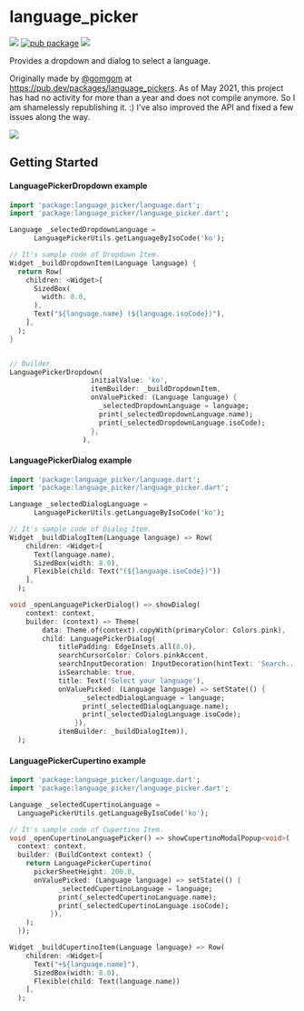 # language_picker

![](https://img.shields.io/github/license/atn832/language_picker.svg)
[![pub package](https://img.shields.io/pub/v/language_picker.svg)](https://pub.dartlang.org/packages/language_picker)
![](https://img.shields.io/github/languages/code-size/atn832/language_picker.svg)

Provides a dropdown and dialog to select a language.

Originally made by [@gomgom](https://github.com/gomgom) at https://pub.dev/packages/language_pickers. As of May 2021, this project has had no activity for more than a year and does not compile anymore. So I am shamelessly republishing it. :) I've also improved the API and fixed a few issues along the way.

![](art/example.gif)

## Getting Started

#### LanguagePickerDropdown example

```dart
import 'package:language_picker/language.dart';
import 'package:language_picker/language_picker.dart';

Language _selectedDropdownLanguage =
      LanguagePickerUtils.getLanguageByIsoCode('ko');

// It's sample code of Dropdown Item.
Widget _buildDropdownItem(Language language) {
  return Row(
    children: <Widget>[
      SizedBox(
        width: 8.0,
      ),
      Text("${language.name} (${language.isoCode})"),
    ],
  );
}


// Builder
LanguagePickerDropdown(
                    initialValue: 'ko',
                    itemBuilder: _buildDropdownItem,
                    onValuePicked: (Language language) {
                      _selectedDropdownLanguage = language;
                      print(_selectedDropdownLanguage.name);
                      print(_selectedDropdownLanguage.isoCode);
                    },
                  ),
```

#### LanguagePickerDialog example

```dart
import 'package:language_picker/language.dart';
import 'package:language_picker/language_picker.dart';

Language _selectedDialogLanguage =
      LanguagePickerUtils.getLanguageByIsoCode('ko');

// It's sample code of Dialog Item.
Widget _buildDialogItem(Language language) => Row(
    children: <Widget>[
      Text(language.name),
      SizedBox(width: 8.0),
      Flexible(child: Text("(${language.isoCode})"))
    ],
  );

void _openLanguagePickerDialog() => showDialog(
    context: context,
    builder: (context) => Theme(
        data: Theme.of(context).copyWith(primaryColor: Colors.pink),
        child: LanguagePickerDialog(
            titlePadding: EdgeInsets.all(8.0),
            searchCursorColor: Colors.pinkAccent,
            searchInputDecoration: InputDecoration(hintText: 'Search...'),
            isSearchable: true,
            title: Text('Select your language'),
            onValuePicked: (Language language) => setState(() {
                  _selectedDialogLanguage = language;
                  print(_selectedDialogLanguage.name);
                  print(_selectedDialogLanguage.isoCode);
                }),
            itemBuilder: _buildDialogItem)),
  );
```

#### LanguagePickerCupertino example

```dart
import 'package:language_picker/language.dart';
import 'package:language_picker/language_picker.dart';

Language _selectedCupertinoLanguage =
  LanguagePickerUtils.getLanguageByIsoCode('ko');

// It's sample code of Cupertino Item.
void _openCupertinoLanguagePicker() => showCupertinoModalPopup<void>(
  context: context,
  builder: (BuildContext context) {
    return LanguagePickerCupertino(
      pickerSheetHeight: 200.0,
      onValuePicked: (Language language) => setState(() {
            _selectedCupertinoLanguage = language;
            print(_selectedCupertinoLanguage.name);
            print(_selectedCupertinoLanguage.isoCode);
          }),
    );
  });

Widget _buildCupertinoItem(Language language) => Row(
    children: <Widget>[
      Text("+${language.name}"),
      SizedBox(width: 8.0),
      Flexible(child: Text(language.name))
    ],
  );
```
